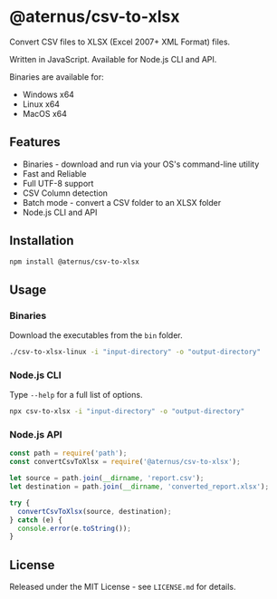 # @aternus/csv-to-xlsx

Convert CSV files to XLSX (Excel 2007+ XML Format) files.

Written in JavaScript. Available for Node.js CLI and API.

Binaries are available for:

- Windows x64
- Linux x64
- MacOS x64

## Features

- Binaries - download and run via your OS's command-line utility
- Fast and Reliable
- Full UTF-8 support
- CSV Column detection
- Batch mode - convert a CSV folder to an XLSX folder
- Node.js CLI and API

## Installation

```bash
npm install @aternus/csv-to-xlsx
```

## Usage

### Binaries

Download the executables from the `bin` folder.

```bash
./csv-to-xlsx-linux -i "input-directory" -o "output-directory"
```

### Node.js CLI

Type `--help` for a full list of options.

```bash
npx csv-to-xlsx -i "input-directory" -o "output-directory"
```

### Node.js API

```javascript
const path = require('path');
const convertCsvToXlsx = require('@aternus/csv-to-xlsx');

let source = path.join(__dirname, 'report.csv');
let destination = path.join(__dirname, 'converted_report.xlsx');

try {
  convertCsvToXlsx(source, destination);
} catch (e) {
  console.error(e.toString());
}
```

## License

Released under the MIT License - see `LICENSE.md` for details.

